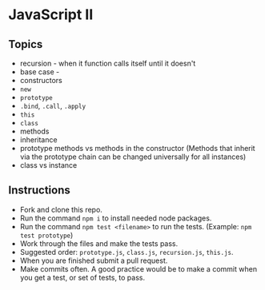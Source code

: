 # JavaScript II

## Topics

* recursion - when it function calls itself until it doesn't
* base case - 
* constructors
* `new`
* `prototype`
* `.bind`, `.call`, `.apply`
* `this`
* `class`
* methods
* inheritance
* prototype methods vs methods in the constructor (Methods that inherit via the prototype chain can be changed universally for all instances)
* class vs instance


## Instructions

* Fork and clone this repo.
* Run the command `npm i` to install needed node packages.
* Run the command `npm test <filename>` to run the tests. (Example: `npm test prototype`)
* Work through the files and make the tests pass.
* Suggested order: `prototype.js`, `class.js`, `recursion.js`, `this.js`.
* When you are finished submit a pull request.
* Make commits often.  A good practice would be to make a commit when you get a test, or set of tests, to pass.
